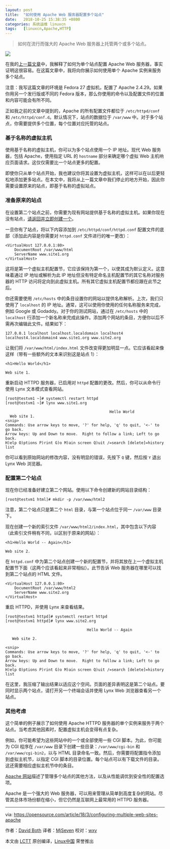 ```yaml
---
layout: post
title:	"如何使用 Apache Web 服务器配置多个站点"
date:	2018-10-25 15:38:35 +0800 
categories:	系统运维 linuxcn 
tags:	[linuxcn,Apache,HTTP]
---
```




> 
> 如何在流行而强大的 Apache Web 服务器上托管两个或多个站点。
> 
> 
> 


![](/Asserts/Images//attachment/album/201810/25/153824lkmrkizcwr47w9oc.jpg)


在我的[上一篇文章](/article-9506-1.html)中，我解释了如何为单个站点配置 Apache Web 服务器，事实证明这很容易。在这篇文章中，我将向你展示如何使用单个 Apache 实例来服务多个站点。


注意：我写这篇文章的环境是 Fedora 27 虚拟机，配置了 Apache 2.4.29。如果你用另一个发行版或不同的 Fedora 版本，那么你使用的命令以及配置文件的位置和内容可能会有所不同。


正如我之前的文章中提到的，Apache 的所有配置文件都位于 `/etc/httpd/conf` 和 `/etc/httpd/conf.d`。默认情况下，站点的数据位于 `/var/www` 中。对于多个站点，你需要提供多个位置，每个位置对应托管的站点。


### 基于名称的虚拟主机


使用基于名称的虚拟主机，你可以为多个站点使用一个 IP 地址。现代 Web 服务器，包括 Apache，使用指定 URL 的 `hostname` 部分来确定哪个虚拟 Web 主机响应页面请求。这仅仅需要比一个站点更多的配置。


即使你只从单个站点开始，我也建议你将其设置为虚拟主机，这样可以在以后更轻松地添加更多站点。在本文中，我将从上一篇文章中我们停止的地方开始，因此你需要设置原来的站点，即基于名称的虚拟站点。


### 准备原来的站点


在设置第二个站点之前，你需要为现有网站提供基于名称的虚拟主机。如果你现在没有站点，[请返回并立即创建一个](/article-9506-1.html)。


一旦你有了站点，将以下内容添加到 `/etc/httpd/conf/httpd.conf` 配置文件的底部（添加此内容是你需要对 `httpd.conf` 文件进行的唯一更改）：



```
<VirtualHost 127.0.0.1:80>
    DocumentRoot /var/www/html
    ServerName www.site1.org
</VirtualHost>
```

这将是第一个虚拟主机配置节，它应该保持为第一个，以使其成为默认定义。这意味着通过 IP 地址或解析为此 IP 地址但没有特定命名主机配置节的其它名称对服务器的 HTTP 访问将定向到此虚拟主机。所有其它虚拟主机配置节都应跟在此节之后。


你还需要使用 `/etc/hosts` 中的条目设置你的网站以提供名称解析。上次，我们只使用了 `localhost` 的 IP 地址。通常，这可以使用你使用的任何名称服务来完成，例如 Google 或 Godaddy。对于你的测试网站，通过在 `/etc/hosts` 中的 `localhost` 行添加一个新名称来完成此操作。添加两个网站的条目，方便你以后不需再次编辑此文件。结果如下：



```
127.0.0.1 localhost localhost.localdomain localhost4 localhost4.localdomain4 www.site1.org www.site2.org
```

让我们将 `/var/www/html/index.html` 文件改变得更加明显一点。它应该看起来像这样（带有一些额外的文本来识别这是站点 1）：



```
<h1>Hello World</h1>

Web site 1.
```

重新启动 HTTPD 服务器，已启用对 `httpd` 配置的更改。然后，你可以从命令行使用 Lynx 文本模式查看网站。



```
[root@testvm1 ~]# systemctl restart httpd
[root@testvm1 ~]# lynx www.site1.org

                                              Hello World 
  Web site 1.
<snip>
Commands: Use arrow keys to move, '?' for help, 'q' to quit, '<-' to go back.
Arrow keys: Up and Down to move.  Right to follow a link; Left to go back.
H)elp O)ptions P)rint G)o M)ain screen Q)uit /=search [delete]=history list
```

你可以看到原始网站的修改内容，没有明显的错误，先按下 `Q` 键，然后按 `Y` 退出 Lynx Web 浏览器。


### 配置第二个站点


现在你已经准备好建立第二个网站。使用以下命令创建新的网站目录结构：



```
[root@testvm1 html]# mkdir -p /var/www/html2
```

注意，第二个站点只是第二个 `html` 目录，与第一个站点位于同一 `/var/www` 目录下。


现在创建一个新的索引文件 `/var/www/html2/index.html`，其中包含以下内容（此索引文件稍有不同，以区别于原来的网站）：



```
<h1>Hello World -- Again</h1>

Web site 2.
```

在 `httpd.conf` 中为第二个站点创建一个新的配置节，并将其放在上一个虚拟主机配置节下面（这两个应该看起来非常相似）。此节告诉 Web 服务器在哪里可以找到第二个站点的 HTML 文件。



```
<VirtualHost 127.0.0.1:80>
    DocumentRoot /var/www/html2
    ServerName www.site2.org
</VirtualHost>
```

重启 HTTPD，并使用 Lynx 来查看结果。



```
[root@testvm1 httpd]# systemctl restart httpd
[root@testvm1 httpd]# lynx www.site2.org

                                    Hello World -- Again

   Web site 2.

<snip>
Commands: Use arrow keys to move, '?' for help, 'q' to quit, '<-' to go back.
Arrow keys: Up and Down to move.  Right to follow a link; Left to go back.
H)elp O)ptions P)rint G)o M)ain screen Q)uit /=search [delete]=history list

```

在这里，我压缩了输出结果以适应这个空间。页面的差异表明这是第二个站点。要同时显示两个站点，请打开另一个终端会话并使用 Lynx Web 浏览器查看另一个站点。


### 其他考虑


这个简单的例子展示了如何使用 Apache HTTPD 服务器的单个实例来服务于两个站点。当考虑其他因素时，配置虚拟主机会变得有点复杂。


例如，你可能希望为这些网站中的一个或全部使用一些 CGI 脚本。为此，你可能为 CGI 程序在 `/var/www` 目录下创建一些目录：`/var/www/cgi-bin` 和 `/var/www/cgi-bin2`，以与 HTML 目录命名一致。然后，你需要将配置指令添加到虚拟主机节，以指定 CGI 脚本的目录位置。每个站点可以有下载文件的目录。这还需要相应虚拟主机节中的条目。


[Apache 网站](https://httpd.apache.org/docs/2.4/)描述了管理多个站点的其他方法，以及从性能调优到安全性的配置选项。


Apache 是一个强大的 Web 服务器，可以用来管理从简单到高度复杂的网站。尽管其总体市场份额在缩小，但它仍然是互联网上最常用的 HTTPD 服务器。




---


via: <https://opensource.com/article/18/3/configuring-multiple-web-sites-apache>


作者：[David Both](https://opensource.com/users/dboth) 译者：[MjSeven](https://github.com/MjSeven) 校对：[wxy](https://github.com/wxy)


本文由 [LCTT](https://github.com/LCTT/TranslateProject) 原创编译，[Linux中国](https://linux.cn/) 荣誉推出
